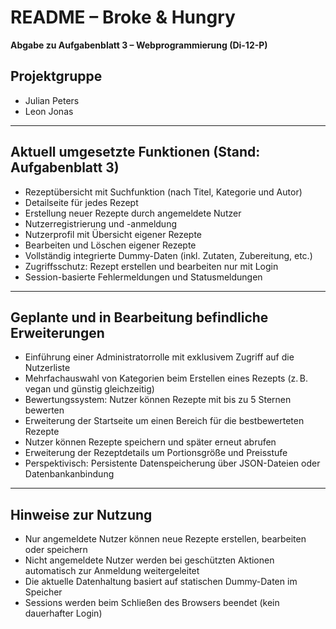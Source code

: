 # README – Broke & Hungry

**Abgabe zu Aufgabenblatt 3 – Webprogrammierung (Di-12-P)**

## Projektgruppe
- Julian Peters
- Leon Jonas

---

## Aktuell umgesetzte Funktionen (Stand: Aufgabenblatt 3)

- Rezeptübersicht mit Suchfunktion (nach Titel, Kategorie und Autor)
- Detailseite für jedes Rezept
- Erstellung neuer Rezepte durch angemeldete Nutzer
- Nutzerregistrierung und -anmeldung
- Nutzerprofil mit Übersicht eigener Rezepte
- Bearbeiten und Löschen eigener Rezepte
- Vollständig integrierte Dummy-Daten (inkl. Zutaten, Zubereitung, etc.)
- Zugriffsschutz: Rezept erstellen und bearbeiten nur mit Login
- Session-basierte Fehlermeldungen und Statusmeldungen

---

## Geplante und in Bearbeitung befindliche Erweiterungen

- Einführung einer Administratorrolle mit exklusivem Zugriff auf die Nutzerliste
- Mehrfachauswahl von Kategorien beim Erstellen eines Rezepts (z. B. vegan und günstig gleichzeitig)
- Bewertungssystem: Nutzer können Rezepte mit bis zu 5 Sternen bewerten
- Erweiterung der Startseite um einen Bereich für die bestbewerteten Rezepte
- Nutzer können Rezepte speichern und später erneut abrufen
- Erweiterung der Rezeptdetails um Portionsgröße und Preisstufe
- Perspektivisch: Persistente Datenspeicherung über JSON-Dateien oder Datenbankanbindung

---

## Hinweise zur Nutzung

- Nur angemeldete Nutzer können neue Rezepte erstellen, bearbeiten oder speichern
- Nicht angemeldete Nutzer werden bei geschützten Aktionen automatisch zur Anmeldung weitergeleitet
- Die aktuelle Datenhaltung basiert auf statischen Dummy-Daten im Speicher
- Sessions werden beim Schließen des Browsers beendet (kein dauerhafter Login)

